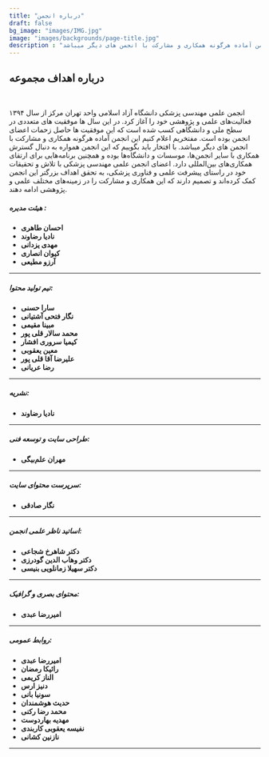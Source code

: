 ```yaml
---
title: "درباره انجمن"
draft: false
bg_image: "images/IMG.jpg"
image: "images/backgrounds/page-title.jpg"
description : "انجمن علمی مهندسی پزشکی دانشگاه آزاد اسلامی واحد تهران مرکز از سال ۱۳۹۴ فعالیت‌های علمی و پژوهشی خود را آغاز کرد. در این سال ها موفقیت های متعددی در سطح ملی و دانشگاهی کسب شده است که این موفقیت ها حاصل زحمات اعضای انجمن بوده است. مفتخریم اعلام کنیم این انجمن آماده هرگونه همکاری و مشارکت با انجمن های دیگر میباشد. "
---
```



## درباره اهداف مجموعه

<br>

انجمن علمی مهندسی پزشکی دانشگاه آزاد اسلامی واحد تهران مرکز از سال ۱۳۹۴ فعالیت‌های علمی و پژوهشی خود را آغاز کرد. در این سال ها موفقیت های متعددی در سطح ملی و دانشگاهی کسب شده است که این موفقیت ها حاصل زحمات اعضای انجمن بوده است. مفتخریم اعلام کنیم این انجمن آماده هرگونه همکاری و مشارکت با انجمن های دیگر میباشد. با افتخار باید بگوییم که این انجمن همواره به دنبال گسترش همکاری با سایر انجمن‌ها، موسسات و دانشگاه‌ها بوده و همچنین برنامه‌هایی برای ارتقای همکاری‌های بین‌المللی دارد. اعضای انجمن علمی مهندسی پزشکی با تلاش و تحقیقات خود در راستای پیشرفت علمی و فناوری پزشکی، به تحقق اهداف بزرگتر این انجمن کمک کرده‌اند و تصمیم دارند که این همکاری و مشارکت را در زمینه‌های مختلف علمی و پژوهشی ادامه دهند.

##### هیئت مدیره :
- **احسان طاهری**
- **نادیا رضاوند**
- **مهدی یزدانی**
- **کیوان انصاری**
- **آرزو مطیعی**

----------------
##### تیم تولید محتوا:
- **سارا حسنی**
- **نگار فتحی آشتیانی**
- **مبینا مقیمی**
- **محمد سالار قلی پور**  
- **کیمیا سروری افشار**   
- **معین یعقوبی**
- **علیرضا آقا قلی پور**
- **رضا عریانی**

---------------
##### نشریه:

- **نادیا رضاوند**

---------------
##### طراحی سایت و توسعه فنی:

- **مهران علم‌بیگی**
  
---------------

##### سرپرست محتوای سایت:

- **نگار صادقی**
  
---------------

##### اساتید ناظر علمی انجمن:

- **دکتر شاهرخ شجاعی**
- **دکتر وهاب الدین گودرزی**
- **دکتر سهیلا زمانلویی بنیسی**

----------------
##### محتوای بصری و گرافیک:

-  **امیررضا عبدی**

----------------
##### روابط عمومی:

-  **امیررضا عبدی**
- **رائیکا رمضان**
- **الناز کریمی**
-  **دنیز ارس**
- **سونیا بانی**
- **حدیث هوشمندان**
- **محمد رضا رکنی**
- **مهدیه بهاردوست**
- **نفیسه یعقوبی کاربندی**
-  **نازنین کشانی**
-------------------
